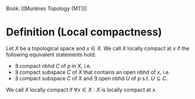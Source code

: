 Book: [[Munkres Topology (MT)]]
# Definition (Local compactness)
Let $X$ be a topological space and $x\in X$.
We call $X$ locally compact at $x$ if the following equivalent statements hold:
- $\exists$ compact nbhd $C$ of $p$ in $X$, i.e. 
- $\exists$ compact subspace $C$ of $X$ that contains an open nbhd of $x$, i.e.
- $\exists$ compact subspace $C$ of $X$ and $\exists$ open nbhd $U$ of $p$ s.t. $U\subseteq C$.

We call $X$ locally compact if $\forall x\in X:X$ is locally compact at $x.$